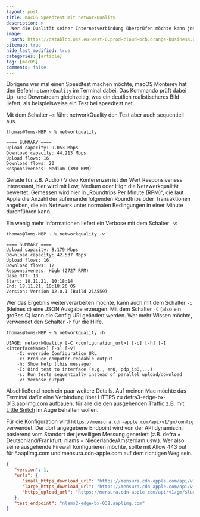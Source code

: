 ```yaml
---
layout: post
title: macOS Speedtest mit networkQuality
description: >
  Wer die Qualität seiner Internetverbindung überprüfen möchte kann jetzt auf Build-in Tools zurückgreifen.
image: 
  path: https://datablob.oss.eu-west-0.prod-cloud-ocb.orange-business.com/images/speed-1280x640.jpg
sitemap: true
hide_last_modified: true
categories: [article]
tag: [macOS]
comments: false
---
```


Übrigens wer mal einen Speedtest machen möchte, macOS Monterey hat den Befehl `networkQuality` im Terminal dabei. Das Kommando prüft dabei Up- und Downstream gleichzeitig, was ein deutlich realistischeres Bild liefert, als beispielsweise ein Test bei speedtest.net. 

Mit dem Schalter `–s` führt networkQuality den Test aber auch sequentiell aus.

~~~console
thomas@Toms-MBP ~ % networkquality

==== SUMMARY ==== 
Upload capacity: 9.053 Mbps
Download capacity: 44.213 Mbps
Upload flows: 16
Download flows: 20
Responsiveness: Medium (390 RPM)
~~~~

Gerade für z.B. Audio / Video Konferenzen ist der Wert Responsiveness interessant, hier wird mit Low, Medium oder High die Netzwerkqualität bewertet. Gemessen wird hier in „Roundtrips Per Minute (RPM)“, die laut Apple die Anzahl der aufeinanderfolgenden Roundtrips oder Transaktionen angeben, die ein Netzwerk unter normalen Bedingungen in einer Minute durchführen kann.

Ein wenig mehr Informationen liefert ein Verbose mit dem Schalter `-v`:

~~~console
thomas@Toms-MBP ~ % networkquality -v 

==== SUMMARY ====
Upload capacity: 8.179 Mbps 
Download capacity: 42.537 Mbps 
Upload flows: 16 
Download flows: 12 
Responsiveness: High (2727 RPM) 
Base RTT: 18 
Start: 18.11.21, 10:18:14 
End: 18.11.21, 10:18:26 OS 
Version: Version 12.0.1 (Build 21A559)
~~~~

Wer das Ergebnis weiterverarbeiten möchte, kann auch mit dem Schalter `-c` (kleines c) eine JSON Ausgabe erzeugen. Mit dem Schalter `-C` (also ein großes C) kann die Config URI geändert werden. Wer mehr Wissen möchte, verwendet den Schalter `-h` für die Hilfe.

~~~console
thomas@Toms-MBP ~ % networkquality -h

USAGE: networkQuality [-C <configuration_url>] [-c] [-h] [-I <interfaceName>] [-s] [-v]
    -C: override Configuration URL
    -c: Produce computer-readable output
    -h: Show help (this message)
    -I: Bind test to interface (e.g., en0, pdp_ip0,...)
    -s: Run tests sequentially instead of parallel upload/download
    -v: Verbose output
~~~~

Abschließend noch ein paar weitere Details. Auf meinen Mac möchte das Terminal dafür eine Verbindung über HTTPS zu defra3-edge-bx-013.aaplimg.com aufbauen, für alle die den ausgehenden Traffic z.B. mit [Little Snitch](https://www.obdev.at/products/littlesnitch/index.html) im Auge behalten wollen.

Für die Konfiguration wird `https://mensura.cdn-apple.com/api/v1/gm/config` verwendet. Der dort angegebene Endpoint wird von der API dynamisch, basierend vom Standort der jeweiligen Messung generiert (z.B. defra = Deutschland/Frankfurt, nlams = Niederlande/Amsterdam usw.). Wer also seine ausgehende Firewall konfigurieren möchte, sollte mit Allow 443 out für *.aaplimg.com und mensura.cdn-apple.com auf dem richtigen Weg sein.

~~~json
{ 
   "version": 1, 
   "urls": { 
      "small_https_download_url": "https://mensura.cdn-apple.com/api/v1/gm/small", 
      "large_https_download_url": "https://mensura.cdn-apple.com/api/v1/gm/large", 
      "https_upload_url": "https://mensura.cdn-apple.com/api/v1/gm/slurp" 
   }, 
   "test_endpoint": "nlams2-edge-bx-032.aaplimg.com" 
}
~~~~
